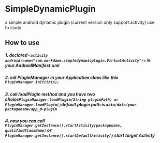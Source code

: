 # SimpleDynamicPlugin
a simple android dynamic plugin (current version only support activity) use to study

How to use
---------------------
##### 1.  declared ```<activity android:name="com.workdawn.simpledynamicplugin.VirtualActivity"/>``` in your AndroidManifest.xml
##### 2.  init PluginManager in your Application class like this ```PluginManager.init(this);```
##### 3.  call loadPlugin method and you have two choice```PluginManager.loadPlugin(String pluginPath) or PluginManager.loadPlugin()```default plugin path is ```data/data/your packagename/app_d-plugin```
##### 4.  now you can call ```PluginManager.getInstance().startActivity(packagename, qualifiedClassName)``` or ```PluginManager.getInstance().startDefaultActivity()``` start target Activity